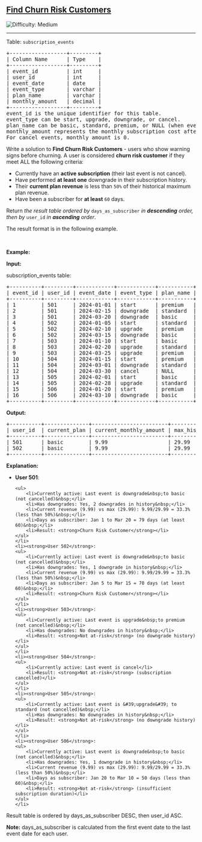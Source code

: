 <h2><a href="https://leetcode.com/problems/find-churn-risk-customers">Find Churn Risk Customers</a></h2> <img src='https://img.shields.io/badge/Difficulty-Medium-orange' alt='Difficulty: Medium' /><hr><p>Table: <code>subscription_events</code></p>

<pre>
+------------------+---------+
| Column Name      | Type    | 
+------------------+---------+
| event_id         | int     |
| user_id          | int     |
| event_date       | date    |
| event_type       | varchar |
| plan_name        | varchar |
| monthly_amount   | decimal |
+------------------+---------+
event_id is the unique identifier for this table.
event_type can be start, upgrade, downgrade, or cancel.
plan_name can be basic, standard, premium, or NULL (when event_type is cancel).
monthly_amount represents the monthly subscription cost after this event.
For cancel events, monthly_amount is 0.
</pre>

<p>Write a solution to <strong>Find Churn Risk Customers</strong> - users who show warning signs before churning. A user is considered <b>churn risk customer</b>&nbsp;if they meet ALL the following criteria:</p>

<ul>
	<li>Currently have an <strong>active subscription</strong> (their last event is not cancel).</li>
	<li>Have performed <strong>at least one</strong> downgrade in their subscription history.</li>
	<li>Their <strong>current plan revenue</strong> is less than <code>50%</code> of their historical maximum plan revenue.</li>
	<li>Have been a subscriber for <strong>at least</strong> <code>60</code> days.</li>
</ul>

<p>Return <em>the result table&nbsp;ordered by</em> <code>days_as_subscriber</code> <em>in <strong>descending</strong> order, then by</em> <code>user_id</code> <em>in <strong>ascending</strong> order</em>.</p>

<p>The result format is in the following example.</p>

<p>&nbsp;</p>
<p><strong class="example">Example:</strong></p>

<div class="example-block">
<p><strong>Input:</strong></p>

<p>subscription_events table:</p>

<pre class="example-io">
+----------+---------+------------+------------+-----------+----------------+
| event_id | user_id | event_date | event_type | plan_name | monthly_amount |
+----------+---------+------------+------------+-----------+----------------+
| 1        | 501     | 2024-01-01 | start      | premium   | 29.99          |
| 2        | 501     | 2024-02-15 | downgrade  | standard  | 19.99          |
| 3        | 501     | 2024-03-20 | downgrade  | basic     | 9.99           |
| 4        | 502     | 2024-01-05 | start      | standard  | 19.99          |
| 5        | 502     | 2024-02-10 | upgrade    | premium   | 29.99          |
| 6        | 502     | 2024-03-15 | downgrade  | basic     | 9.99           |
| 7        | 503     | 2024-01-10 | start      | basic     | 9.99           |
| 8        | 503     | 2024-02-20 | upgrade    | standard  | 19.99          |
| 9        | 503     | 2024-03-25 | upgrade    | premium   | 29.99          |
| 10       | 504     | 2024-01-15 | start      | premium   | 29.99          |
| 11       | 504     | 2024-03-01 | downgrade  | standard  | 19.99          |
| 12       | 504     | 2024-03-30 | cancel     | NULL      | 0.00           |
| 13       | 505     | 2024-02-01 | start      | basic     | 9.99           |
| 14       | 505     | 2024-02-28 | upgrade    | standard  | 19.99          |
| 15       | 506     | 2024-01-20 | start      | premium   | 29.99          |
| 16       | 506     | 2024-03-10 | downgrade  | basic     | 9.99           |
+----------+---------+------------+------------+-----------+----------------+
</pre>

<p><strong>Output:</strong></p>

<pre class="example-io">
+----------+--------------+------------------------+-----------------------+--------------------+
| user_id  | current_plan | current_monthly_amount | max_historical_amount | days_as_subscriber |
+----------+--------------+------------------------+-----------------------+--------------------+
| 501      | basic        | 9.99                   | 29.99                 | 79                 |
| 502      | basic        | 9.99                   | 29.99                 | 69                 |
+----------+--------------+------------------------+-----------------------+--------------------+
</pre>

<p><strong>Explanation:</strong></p>

<ul>
	<li><strong>User 501</strong>:

	<ul>
		<li>Currently active: Last event is downgrade&nbsp;to basic (not cancelled)&nbsp;</li>
		<li>Has downgrades: Yes, 2 downgrades in history&nbsp;</li>
		<li>Current revenue (9.99) vs max (29.99): 9.99/29.99 = 33.3% (less than 50%)&nbsp;</li>
		<li>Days as subscriber: Jan 1 to Mar 20 = 79 days (at least 60)&nbsp;</li>
		<li>Result: <strong>Churn Risk Customer</strong></li>
	</ul>
	</li>
	<li><strong>User 502</strong>:
	<ul>
		<li>Currently active: Last event is downgrade&nbsp;to basic (not cancelled)&nbsp;</li>
		<li>Has downgrades: Yes, 1 downgrade in history&nbsp;</li>
		<li>Current revenue (9.99) vs max (29.99): 9.99/29.99 = 33.3% (less than 50%)&nbsp;</li>
		<li>Days as subscriber: Jan 5 to Mar 15 = 70 days (at least 60)&nbsp;</li>
		<li>Result: <strong>Churn Risk Customer</strong></li>
	</ul>
	</li>
	<li><strong>User 503</strong>:
	<ul>
		<li>Currently active: Last event is upgrade&nbsp;to premium (not cancelled)&nbsp;</li>
		<li>Has downgrades: No downgrades in history&nbsp;</li>
		<li>Result: <strong>Not at-risk</strong> (no downgrade history)</li>
	</ul>
	</li>
	<li><strong>User 504</strong>:
	<ul>
		<li>Currently active: Last event is cancel</li>
		<li>Result: <strong>Not at-risk</strong> (subscription cancelled)</li>
	</ul>
	</li>
	<li><strong>User 505</strong>:
	<ul>
		<li>Currently active: Last event is &#39;upgrade&#39; to standard (not cancelled)&nbsp;</li>
		<li>Has downgrades: No downgrades in history&nbsp;</li>
		<li>Result: <strong>Not at-risk</strong> (no downgrade history)</li>
	</ul>
	</li>
	<li><strong>User 506</strong>:
	<ul>
		<li>Currently active: Last event is downgrade&nbsp;to basic (not cancelled)&nbsp;</li>
		<li>Has downgrades: Yes, 1 downgrade in history&nbsp;</li>
		<li>Current revenue (9.99) vs max (29.99): 9.99/29.99 = 33.3% (less than 50%)&nbsp;</li>
		<li>Days as subscriber: Jan 20 to Mar 10 = 50 days (less than 60)&nbsp;</li>
		<li>Result: <strong>Not at-risk</strong> (insufficient subscription duration)</li>
	</ul>
	</li>
</ul>

<p>Result table is ordered by days_as_subscriber DESC, then user_id ASC.</p>

<p><strong>Note:</strong> days_as_subscriber is calculated from the first event date to the last event date for each user.</p>
</div>
